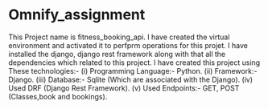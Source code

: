 # Omnify_assignment
This Project name is fitness_booking_api.
I have created the virtual environment and activated it to perfprm operations for this projet. I have installed the django, django rest framework along with that all the dependencies which related to this project. 
I have created this project using These technologies:- 
(i) Programming Language:- Python.
(ii) Framework:- Django.
(iii) Database:- Sqlite (Which are associated with the Django).
(iv) Used DRF (Django Rest Framework).
(v) Used Endpoints:- GET, POST (Classes,book and bookings).
